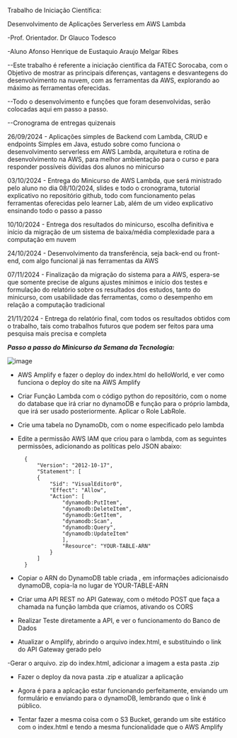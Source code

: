 Trabalho de Iniciação Científica:

Desenvolvimento de Aplicações Serverless em AWS Lambda

-Prof. Orientador. Dr Glauco Todesco

-Aluno Afonso Henrique de Eustaquio Araujo Melgar Ribes

--Este trabalho é referente a iniciação científica da FATEC Sorocaba, com o Objetivo de mostrar as principais diferenças, vantagens e desvantegens do desenvolvimento na nuvem, com as ferramentas da AWS, explorando ao máximo as ferramentas oferecidas.

--Todo o desenvolvimento e funções que foram desenvolvidas, serão colocadas aqui em passo a passo.

--Cronograma de entregas quizenais

26/09/2024 - Aplicações simples de Backend com Lambda, CRUD e endpoints Simples em Java, estudo sobre como funciona o desenvolvimento serverless em AWS Lambda, arquitetura e rotina de desenvolvimento na AWS, para melhor ambientação para o curso e para responder possíveis dúvidas dos alunos no minicurso

03/10/2024 - Entrega do Minicurso de AWS Lambda, que será ministrado pelo aluno no dia 08/10/2024, slides e todo o cronograma, tutorial explicativo no repositório github, todo com funcionamento pelas ferramentas oferecidas pelo learner Lab, além de um video explicativo ensinando todo o passo a passo

10/10/2024 - Entrega dos resultados do minicurso, escolha definitiva e início da migração de um sistema de baixa/média complexidade para a computação em nuvem

24/10/2024 - Desenvolvimento da transferência, seja back-end ou front-end, com algo funcional já nas ferramentas da AWS

07/11/2024 - Finalização da migração do sistema para a AWS, espera-se que somente precise de alguns ajustes mínimos e início dos testes e formulação do relatório sobre os resultados dos estudos, tanto do minicurso, com usabilidade das ferramentas, como o desempenho em relação a computação tradicional

21/11/2024 - Entrega do relatório final, com todos os resultados obtidos com o trabalho, tais como trabalhos futuros que podem ser feitos para uma pesquisa mais precisa e completa

***Passo a passo do Minicurso da Semana da Tecnologia:***

![image](https://github.com/user-attachments/assets/ed12b51c-1b5c-4a8c-bfc9-f5afc7ced5f6)

- AWS Amplify e fazer o deploy do index.html do helloWorld, e ver como funciona o deploy do site na AWS Amplify

- Criar Função Lambda com o código python do repositório, com o nome do database que irá criar no dynamoDB e função para o próprio lambda, que irá ser usado posteriormente. Aplicar o Role LabRole.

- Crie uma tabela no DynamoDb, com o nome especificado pelo lambda

- Edite a permissão AWS IAM que criou para o lambda, com as seguintes permissões, adicionando as políticas pelo JSON abaixo:

        {
            "Version": "2012-10-17",
            "Statement": [
            {
                "Sid": "VisualEditor0",
                "Effect": "Allow",
                "Action": [  
                    "dynamodb:PutItem",
                    "dynamodb:DeleteItem",
                    "dynamodb:GetItem",
                    "dynamodb:Scan",
                    "dynamodb:Query",
                    "dynamodb:UpdateItem"
                    ],
                    "Resource": "YOUR-TABLE-ARN"
                }
            ]
        }

- Copiar o ARN do DynamoDB table criada , em informações adicionaisdo dynamoDB, copia-la no lugar de YOUR-TABLE-ARN

- Criar uma API REST no API Gateway, com o método POST que faça a chamada na função lambda que criamos, ativando os CORS

- Realizar Teste diretamente a API, e ver o funcionamento do Banco de Dados

- Atualizar o Amplify, abrindo o arquivo index.html, e substituindo o link do API Gateway gerado pelo

-Gerar o arquivo. zip do index.html, adicionar a imagem a esta pasta .zip

- Fazer o deploy da nova pasta .zip e atualizar a aplicação

- Agora é para a aplcação estar funcionando perfeitamente, enviando um formulário e enviando para o dynamoDB, lembrando que o link é público.

- Tentar fazer a mesma coisa com o S3 Bucket, gerando um site estático com o index.html e tendo a mesma funcionalidade que o AWS Amplify


